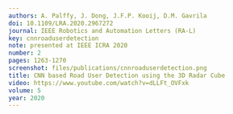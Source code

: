 ```yaml
---
authors: A. Palffy, J. Dong, J.F.P. Kooij, D.M. Gavrila
doi: 10.1109/LRA.2020.2967272
journal: IEEE Robotics and Automation Letters (RA-L)
key: cnnroaduserdetection
note: presented at IEEE ICRA 2020
number: 2
pages: 1263-1270
screenshot: files/publications/cnnroaduserdetection.png
title: CNN based Road User Detection using the 3D Radar Cube
video: https://www.youtube.com/watch?v=dLLFt_OVFxk
volume: 5
year: 2020
---
```


